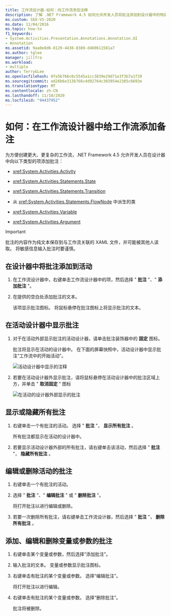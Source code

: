 ```yaml
---
title: 工作流设计器-如何：向工作流添加注释
description: 了解 .NET Framework 4.5 如何允许开发人员将批注添加到设计器中的特定类型的项，例如活动、状态和转换项。
ms.custom: SEO-VS-2020
ms.date: 11/04/2016
ms.topic: how-to
f1_keywords:
- System.Activities.Presentation.Annotations.Annotation.UI
- Annotation
ms.assetid: 9aa0e8d6-8129-4438-8389-d460611581a7
ms.author: tglee
manager: jillfra
ms.workload:
- multiple
author: TerryGLee
ms.openlocfilehash: 0fe5b766c0c5545a1cc3839e29d71e3f3b7a1f39
ms.sourcegitcommit: ed26b6e313b766c4d92764c303954e2385c6693e
ms.translationtype: MT
ms.contentlocale: zh-CN
ms.lasthandoff: 11/10/2020
ms.locfileid: "94437952"
---
```

# <a name="how-to-add-comments-to-a-workflow-in-the-workflow-designer"></a>如何：在工作流设计器中给工作流添加备注

为方便创建更大、更复杂的工作流，.NET Framework 4.5 允许开发人员在设计器中向以下类型的项添加批注：

- <xref:System.Activities.Activity>

- <xref:System.Activities.Statements.State>

- <xref:System.Activities.Statements.Transition>

- 从 <xref:System.Activities.Statements.FlowNode> 中派生的类

- <xref:System.Activities.Variable>

- <xref:System.Activities.Argument>

> [!IMPORTANT]
> 批注的内容作为纯文本保存到与工作流关联的 XAML 文件，并可能被其他人读取。 将敏感信息输入批注时要谨慎。

## <a name="adding-an-annotation-to-an-activity-in-the-designer"></a>在设计器中将批注添加到活动

1. 在工作流设计器中，右键单击工作流设计器中的项，然后选择 " **批注** "、" **添加批注** "。

1. 在提供的空白处添加批注的文本。

   该项显示批注图标。 将鼠标悬停在批注图标上将显示批注的文本。

## <a name="displaying-an-annotation-in-an-activitys-designer"></a>在活动设计器中显示批注

1. 对于在活动外部显示批注的活动设计器，请单击批注装饰器中的 **固定** 图标。

   批注将显示在活动的设计器中。 在下面的屏幕快照中，活动设计器中显示批注“工作流中的开始活动”。

   ![活动设计器中显示的注释](../workflow-designer/media/annotationindesigner.png)

2. 若要在活动设计器外显示批注，请将鼠标悬停在活动设计器中的批注区域上方，并单击 " **取消固定** " 图标

   ![在活动的设计器外部显示的批注](../workflow-designer/media/annotationoutsidedesigner.png)

## <a name="showing-or-hiding-all-annotations"></a>显示或隐藏所有批注

1. 右键单击一个有批注的活动。 选择 " **批注** "， **显示所有批注** 。

   所有批注都显示在活动的设计器中。

1. 若要显示活动设计器外部的所有批注，请右键单击该活动，然后选择 " **批注** "， **隐藏所有批注** 。

## <a name="editing-or-deleting-an-annotation-for-an-activity"></a>编辑或删除活动的批注

1. 右键单击一个有批注的活动。

1. 选择 " **批注** "、" **编辑批注** " 或 " **删除批注** "。

   将打开批注以进行编辑或删除。

1. 若要一次删除所有批注，请右键单击工作流设计器，然后选择 " **批注** "， **删除所有批注** 。

## <a name="adding-editing-and-deleting-an-annotation-for-a-variable-or-argument"></a>添加、编辑和删除变量或参数的批注

1. 右键单击某个变量或参数，然后选择“添加批注”。

1. 输入批注的文本。 变量或参数显示批注图标。

1. 右键单击有批注的某个变量或参数。 选择“编辑批注”。

   将打开批注以进行编辑。

1. 右键单击有批注的某个变量或参数。 选择“删除批注”。

   批注将被删除。
